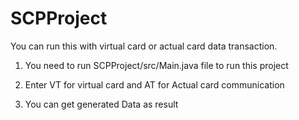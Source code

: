 SCPProject
==========
You can run this with virtual card or actual card data transaction.

1. You need to run SCPProject/src/Main.java file to run this project

2. Enter VT for virtual card and AT for Actual card communication

3. You can get generated Data as result 
